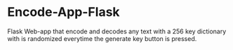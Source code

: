 ﻿# Encode-App-Flask

Flask Web-app that encode and decodes any text with a 256 key dictionary with is randomized everytime the generate key button is pressed.
